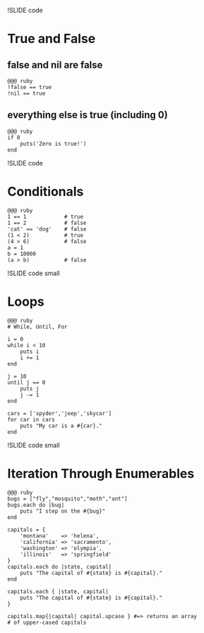 !SLIDE code
# True and False #

## false and nil are false

    @@@ ruby
    !false == true
    !nil == true

## everything else is true (including 0)
  
    @@@ ruby
    if 0 
        puts('Zero is true!')
    end

!SLIDE code

# Conditionals #

    @@@ ruby
    1 == 1            # true
    1 == 2            # false
    'cat' == 'dog'    # false
    (1 < 2)           # true
    (4 > 6)           # false
    a = 1 
    b = 10000 
    (a > b)           # false
  
!SLIDE code small
# Loops #

    @@@ ruby
    # While, Until, For

    i = 0
    while i < 10
        puts i
        i += 1
    end

    j = 10
    until j == 0
        puts j
        j -= 1
    end

    cars = ['spyder','jeep','skycar']
    for car in cars
        puts "My car is a #{car}."
    end

!SLIDE code small
# Iteration Through Enumerables #

    @@@ ruby
    bugs = ["fly","mosquito","moth","ant"]
    bugs.each do |bug|
        puts "I step on the #{bug}"
    end

    capitals = {
        'montana'    => 'helena',
        'california' => 'sacramento',
        'washington' => 'olympia',
        'illinois'   => 'springfield'
    }
    capitals.each do |state, capital|
        puts "The capital of #{state} is #{capital}."
    end

    capitals.each { |state, capital|
        puts "The capital of #{state} is #{capital}."
    }

    capitals.map{|capital| capital.upcase } #=> returns an array
    # of upper-cased capitals

